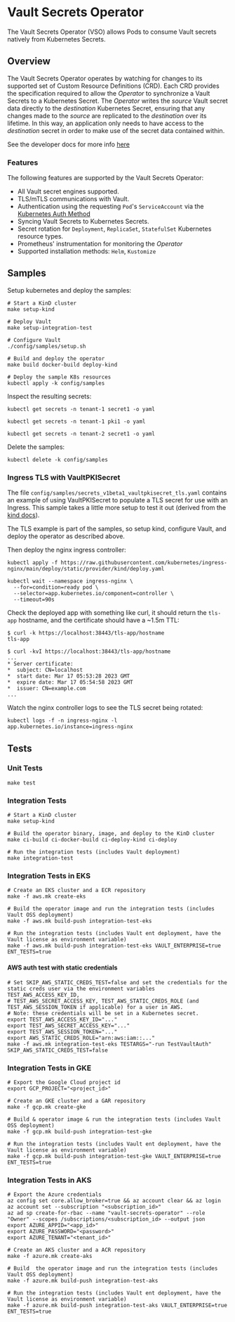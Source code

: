 # Vault Secrets Operator

The Vault Secrets Operator (VSO) allows Pods to consume Vault secrets natively from Kubernetes Secrets.

## Overview

The Vault Secrets Operator operates by watching for changes to its supported set of Custom Resource Definitions (CRD).
Each CRD provides the specification required to allow the *Operator* to synchronize a Vault Secrets to a Kubernetes Secret.
The *Operator* writes the *source* Vault secret data directly to the *destination* Kubernetes Secret, ensuring that any
changes made to the *source* are replicated to the *destination* over its lifetime. In this way, an application only needs
to have access to the *destination* secret in order to make use of the secret data contained within.

See the developer docs for more info [here](https://developer.hashicorp.com/vault/docs/platform/k8s/vso)

### Features

The following features are supported by the Vault Secrets Operator:

- All Vault secret engines supported.
- TLS/mTLS communications with Vault.
- Authentication using the requesting `Pod`'s `ServiceAccount` via the [Kubernetes Auth Method](https://developer.hashicorp.com/vault/docs/auth/kubernetes)
- Syncing Vault Secrets to Kubernetes Secrets.
- Secret rotation for `Deployment`, `ReplicaSet`, `StatefulSet` Kubernetes resource types.
- Prometheus' instrumentation for monitoring the *Operator*
- Supported installation methods: `Helm`, `Kustomize`

## Samples

Setup kubernetes and deploy the samples:

```shell
# Start a KinD cluster
make setup-kind

# Deploy Vault
make setup-integration-test

# Configure Vault
./config/samples/setup.sh

# Build and deploy the operator
make build docker-build deploy-kind

# Deploy the sample K8s resources
kubectl apply -k config/samples
```

Inspect the resulting secrets:

```shell
kubectl get secrets -n tenant-1 secret1 -o yaml

kubectl get secrets -n tenant-1 pki1 -o yaml

kubectl get secrets -n tenant-2 secret1 -o yaml
```

Delete the samples:

```shell
kubectl delete -k config/samples
```

### Ingress TLS with VaultPKISecret

The file `config/samples/secrets_v1beta1_vaultpkisecret_tls.yaml` contains an
example of using VaultPKISecret to populate a TLS secret for use with an
Ingress. This sample takes a little more setup to test it out (derived from the
[kind docs](https://kind.sigs.k8s.io/docs/user/ingress/)).

The TLS example is part of the samples, so setup kind, configure Vault, and
deploy the operator as described above.

Then deploy the nginx ingress controller:

```shell
kubectl apply -f https://raw.githubusercontent.com/kubernetes/ingress-nginx/main/deploy/static/provider/kind/deploy.yaml

kubectl wait --namespace ingress-nginx \
  --for=condition=ready pod \
  --selector=app.kubernetes.io/component=controller \
  --timeout=90s
```

Check the deployed app with something like curl, it should return the `tls-app`
hostname, and the certificate should have a ~1.5m TTL:

```shell
$ curl -k https://localhost:38443/tls-app/hostname
tls-app

$ curl -kvI https://localhost:38443/tls-app/hostname
...
* Server certificate:
*  subject: CN=localhost
*  start date: Mar 17 05:53:28 2023 GMT
*  expire date: Mar 17 05:54:58 2023 GMT
*  issuer: CN=example.com
...
```

Watch the nginx controller logs to see the TLS secret being rotated:

```shell
kubectl logs -f -n ingress-nginx -l app.kubernetes.io/instance=ingress-nginx
```

## Tests

### Unit Tests

```shell
make test
```

### Integration Tests

```shell
# Start a KinD cluster
make setup-kind

# Build the operator binary, image, and deploy to the KinD cluster
make ci-build ci-docker-build ci-deploy-kind ci-deploy

# Run the integration tests (includes Vault deployment)
make integration-test
```

### Integration Tests in EKS

```shell
# Create an EKS cluster and a ECR repository
make -f aws.mk create-eks

# Build the operator image and run the integration tests (includes Vault OSS deployment)
make -f aws.mk build-push integration-test-eks

# Run the integration tests (includes Vault ent deployment, have the Vault license as environment variable)
make -f aws.mk build-push integration-test-eks VAULT_ENTERPRISE=true ENT_TESTS=true
```

#### AWS auth test with static credentials

```shell
# Set SKIP_AWS_STATIC_CREDS_TEST=false and set the credentials for the static creds user via the environment variables TEST_AWS_ACCESS_KEY_ID,
# TEST_AWS_SECRET_ACCESS_KEY, TEST_AWS_STATIC_CREDS_ROLE (and TEST_AWS_SESSION_TOKEN if applicable) for a user in AWS.
# Note: these credentials will be set in a Kubernetes secret.
export TEST_AWS_ACCESS_KEY_ID="..."
export TEST_AWS_SECRET_ACCESS_KEY="..."
export TEST_AWS_SESSION_TOKEN="..."
export AWS_STATIC_CREDS_ROLE="arn:aws:iam::..."
make -f aws.mk integration-test-eks TESTARGS="-run TestVaultAuth" SKIP_AWS_STATIC_CREDS_TEST=false
```

### Integration Tests in GKE

```shell
# Export the Google Cloud project id
export GCP_PROJECT="<project_id>"

# Create an GKE cluster and a GAR repository
make -f gcp.mk create-gke

# Build & operator image & run the integration tests (includes Vault OSS deployment)
make -f gcp.mk build-push integration-test-gke

# Run the integration tests (includes Vault ent deployment, have the Vault license as environment variable)
make -f gcp.mk build-push integration-test-gke VAULT_ENTERPRISE=true ENT_TESTS=true
```

### Integration Tests in AKS

```shell
# Export the Azure credentials
az config set core.allow_broker=true && az account clear && az login
az account set --subscription "<subscription_id>"
az ad sp create-for-rbac --name "vault-secrets-operator" --role "Owner" --scopes /subscriptions/<subscription_id> --output json
export AZURE_APPID="<app_id>"
export AZURE_PASSWORD="<password>"
export AZURE_TENANT="<tenant_id>"

# Create an AKS cluster and a ACR repository
make -f azure.mk create-aks

# Build  the operator image and run the integration tests (includes Vault OSS deployment)
make -f azure.mk build-push integration-test-aks

# Run the integration tests (includes Vault ent deployment, have the Vault license as environment variable)
make -f azure.mk build-push integration-test-aks VAULT_ENTERPRISE=true ENT_TESTS=true
```
